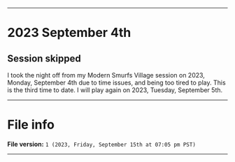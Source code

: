 
***

# 2023 September 4th

## Session skipped

I took the night off from my Modern Smurfs Village session on 2023, Monday, September 4th due to time issues, and being too tired to play. This is the third time to date. I will play again on 2023, Tuesday, September 5th.

***

# File info

**File version:** `1 (2023, Friday, September 15th at 07:05 pm PST)`

***
